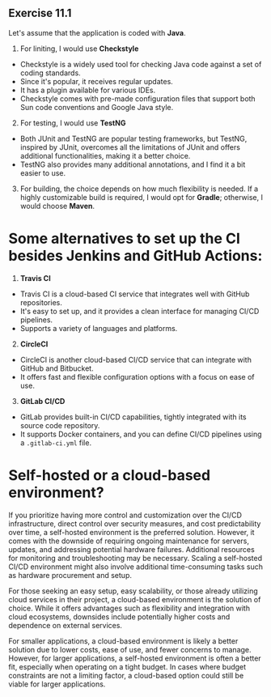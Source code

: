 ## Exercise 11.1

Let's assume that the application is coded with **Java**.

1. For liniting, I would use **Checkstyle**
- Checkstyle is a widely used tool for checking Java code against a set of coding standards.
- Since it's popular, it receives regular updates.
- It has a plugin available for various IDEs.
- Checkstyle comes with pre-made configuration files that support both Sun code conventions and Google Java style.
2. For testing, I would use **TestNG**
- Both JUnit and TestNG are popular testing frameworks, but TestNG, inspired by JUnit, overcomes all the limitations of JUnit and offers additional functionalities, making it a better choice.
- TestNG also provides many additional annotations, and I find it a bit easier to use.
3. For building, the choice depends on how much flexibility is needed. If a highly customizable build is required, I would opt for **Gradle**; otherwise, I would choose **Maven**.

# Some alternatives to set up the CI besides Jenkins and GitHub Actions:

1. **Travis CI**
- Travis CI is a cloud-based CI service that integrates well with GitHub repositories.
- It's easy to set up, and it provides a clean interface for managing CI/CD pipelines.
- Supports a variety of languages and platforms.

2. **CircleCI**
- CircleCI is another cloud-based CI/CD service that can integrate with GitHub and Bitbucket.
- It offers fast and flexible configuration options with a focus on ease of use.

3. **GitLab CI/CD**
- GitLab provides built-in CI/CD capabilities, tightly integrated with its source code repository.
- It supports Docker containers, and you can define CI/CD pipelines using a ``.gitlab-ci.yml`` file.

#  Self-hosted or a cloud-based environment?

If you prioritize having more control and customization over the CI/CD infrastructure, direct control over security measures, and cost predictability over time, a self-hosted environment is the preferred solution. However, it comes with the downside of requiring ongoing maintenance for servers, updates, and addressing potential hardware failures. Additional resources for monitoring and troubleshooting may be necessary. Scaling a self-hosted CI/CD environment might also involve additional time-consuming tasks such as hardware procurement and setup.

For those seeking an easy setup, easy scalability, or those already utilizing cloud services in their project, a cloud-based environment is the solution of choice. While it offers advantages such as flexibility and integration with cloud ecosystems, downsides include potentially higher costs and dependence on external services.

For smaller applications, a cloud-based environment is likely a better solution due to lower costs, ease of use, and fewer concerns to manage. However, for larger applications, a self-hosted environment is often a better fit, especially when operating on a tight budget. In cases where budget constraints are not a limiting factor, a cloud-based option could still be viable for larger applications.